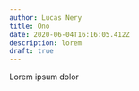 ```yaml
---
author: Lucas Nery
title: Ono
date: 2020-06-04T16:16:05.412Z
description: lorem
draft: true
---
```

Lorem ipsum dolor